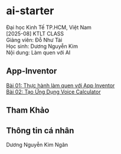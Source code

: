 # ai-starter

Đại học Kinh Tế TP.HCM, Việt Nam  
[2025-08] KTLT CLASS  
Giảng viên: Đỗ Như Tài  
Học sinh: Dương Nguyễn Kim   
Nội dung: Làm quen với AI

## App-Inventor

[Bài 01: Thực hành làm quen với App Inventor](01_app_inventor/)  
[Bài 02: Tạo Ứng Dụng Voice Calculator](02_voice_calculator/)

## Tham Khảo

## Thông tin cá nhân

Dương Nguyễn Kim Ngân
